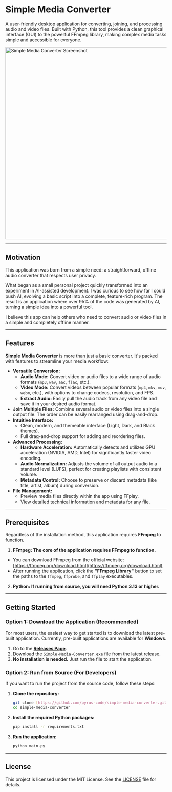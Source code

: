 # Simple Media Converter

A user-friendly desktop application for converting, joining, and processing audio and video files. Built with Python, this tool provides a clean graphical interface (GUI) to the powerful FFmpeg library, making complex media tasks simple and accessible for everyone.

<img src="https://github.com/user-attachments/assets/55198fb8-b87b-45c5-bfd2-26296df44080" alt="Simple Media Converter Screenshot" width="600"/>

---

## Motivation

This application was born from a simple need: a straightforward, offline audio converter that respects user privacy.

What began as a small personal project quickly transformed into an experiment in AI-assisted development. I was curious to see how far I could push AI, evolving a basic script into a complete, feature-rich program. The result is an application where over 95% of the code was generated by AI, turning a simple idea into a powerful tool.

I believe this app can help others who need to convert audio or video files in a simple and completely offline manner.

---

## Features

**Simple Media Converter** is more than just a basic converter. It's packed with features to streamline your media workflow:

-   **Versatile Conversion:**
    -   **Audio Mode:** Convert video or audio files to a wide range of audio formats (`mp3`, `wav`, `aac`, `flac`, etc.).
    -   **Video Mode:** Convert videos between popular formats (`mp4`, `mkv`, `mov`, `webm`, etc.), with options to change codecs, resolution, and FPS.
    -   **Extract Audio:** Easily pull the audio track from any video file and save it in your desired audio format.
-   **Join Multiple Files:** Combine several audio or video files into a single output file. The order can be easily rearranged using drag-and-drop.
-   **Intuitive Interface:**
    -   Clean, modern, and themeable interface (Light, Dark, and Black themes).
    -   Full drag-and-drop support for adding and reordering files.
-   **Advanced Processing:**
    -   **Hardware Acceleration:** Automatically detects and utilizes GPU acceleration (NVIDIA, AMD, Intel) for significantly faster video encoding.
    -   **Audio Normalization:** Adjusts the volume of all output audio to a standard level (LUFS), perfect for creating playlists with consistent volume.
    -   **Metadata Control:** Choose to preserve or discard metadata (like title, artist, album) during conversion.
-   **File Management:**
    -   Preview media files directly within the app using FFplay.
    -   View detailed technical information and metadata for any file.

---

## Prerequisites

Regardless of the installation method, this application requires **FFmpeg** to function.

1.  **FFmpeg: The core of the application requires FFmpeg to function.**
-   You can download FFmpeg from the official website: [https://ffmpeg.org/download.html](https://ffmpeg.org/download.html)
-   After running the application, click the **"FFmpeg Library"** button to set the paths to the `ffmpeg`, `ffprobe`, and `ffplay` executables.

2.  **Python: If running from source, you will need Python 3.13 or higher.**

---

## Getting Started

### Option 1: Download the Application (Recommended)

For most users, the easiest way to get started is to download the latest pre-built application. Currently, pre-built applications are available for **Windows**.

1.  Go to the [**Releases Page**](https://github.com/pyrus-code/simple-media-converter/releases).
2.  Download the `Simple-Media-Converter.exe` file from the latest release.
3.  **No installation is needed.** Just run the file to start the application.

### Option 2: Run from Source (For Developers)

If you want to run the project from the source code, follow these steps:

1.  **Clone the repository:**
    ```sh
    git clone [https://github.com/pyrus-code/simple-media-converter.git](https://github.com/pyrus-code/simple-media-converter.git)
    cd simple-media-converter
    ```

2.  **Install the required Python packages:**
    ```sh
    pip install -r requirements.txt
    ```

3.  **Run the application:**
    ```sh
    python main.py
    ```

---

## License

This project is licensed under the MIT License. See the [LICENSE](LICENSE) file for details.
